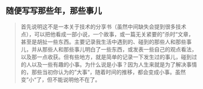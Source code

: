 ## 随便写写那些年，那些事儿

>首先说明这不是一本关于技术的分享书（虽然中间缺失会提到很多技术点），可以把他看成一部小说，一个故事，或一篇无关紧要的”杀时“文章，甚至是胡扯一些东西。主要记录我生活中遇到的、碰到的那些人和那些事儿，并从那些人和那些事儿明白了一些东西，或发表一些自己的观点看法，以及那一点收获。但有些地方，就是简单的记录一下发生过的事儿，碰到过的人以及一些有趣的小事。为什么说是小事？因为人生来就是为了解决事情的，那些当初你认为的”大事“，随着时间的推移，都会变成小事。虽然变”小“了，但不能说明他不在了。